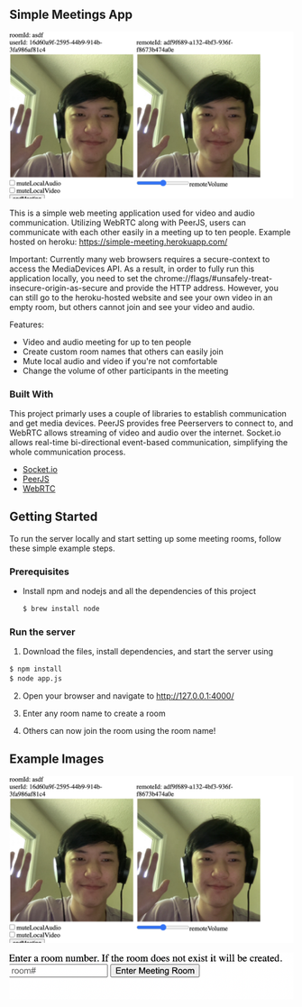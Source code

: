 <!-- ABOUT THE PROJECT -->
## Simple Meetings App

![Example Image](./images/1.png)

This is a simple web meeting application used for video and audio communication. Utilizing WebRTC along with PeerJS, users can communicate with each other easily in a meeting up to ten people. Example hosted on heroku: https://simple-meeting.herokuapp.com/

Important: Currently many web browsers requires a secure-context to access the MediaDevices API. As a result, in order to fully run this application locally, you need to set the chrome://flags/#unsafely-treat-insecure-origin-as-secure and provide the HTTP address. However, you can still go to the heroku-hosted website and see your own video in an empty room, but others cannot join and see your video and audio.

Features:
* Video and audio meeting for up to ten people
* Create custom room names that others can easily join
* Mute local audio and video if you're not comfortable
* Change the volume of other participants in the meeting

### Built With

This project primarly uses a couple of libraries to establish communication and get media devices. PeerJS provides free Peerservers to connect to, and WebRTC allows streaming of video and audio over the internet. Socket.io allows real-time bi-directional event-based communication, simplifying the whole communication process.
* [Socket.io](https://socket.io/)
* [PeerJS](https://peerjs.com/)
* [WebRTC](https://webrtc.org/)

<!-- GETTING STARTED -->
## Getting Started

To run the server locally and start setting up some meeting rooms, follow these simple example steps.

### Prerequisites

* Install npm and nodejs and all the dependencies of this project
  ```sh
  $ brew install node
  ```

### Run the server

1. Download the files, install dependencies, and start the server using
  ```sh
  $ npm install
  $ node app.js
  ```
2. Open your browser and navigate to http://127.0.0.1:4000/
   
3. Enter any room name to create a room

4. Others can now join the room using the room name!

## Example Images

![Video chat between multiple people](./images/1.png)

![Enter room key](./images/2.png)
